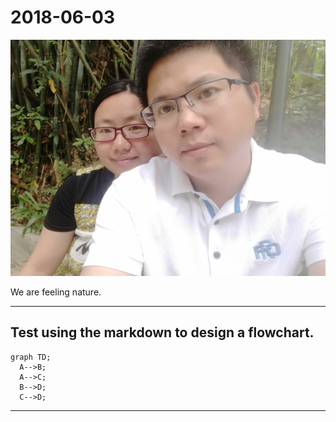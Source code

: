 2018-06-03
===

![](https://github.com/lion21cn/AEnglishLearner/blob/master/%E7%B4%A0%E6%9D%90/photos/IMG_20180603_102856.jpg)

We are feeling nature.

***

## Test using the markdown to design a flowchart.

```mermaid
graph TD;
  A-->B;
  A-->C;
  B-->D;
  C-->D;
```
***